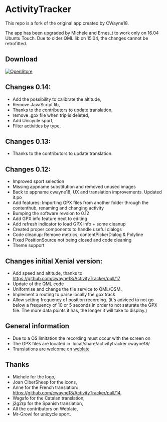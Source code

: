 

# ActivityTracker
This repo is a fork of the original app created by CWayne18.

The app has been upgraded by Michele and Ernes_t to work only on 16.04 Ubuntu Touch.
Due to older QML lib on 15.04, the changes cannot be retrofitted.

## Download
[![OpenStore](https://open-store.io/badges/en_US.png)](https://open-store.io/app/activitytracker.cwayne18)

## Changes 0.14:
- Add the possibility to calibrate the altitude,
- Remove JavaScript lib,
- Thanks to the contributors to update translation,
- remove .gpx file when trip is deleted,
- Add Unicycle sport,
- Filter activities by type,

## Changes 0.13:
- Thanks to the contributors to update translation.

## Changes 0.12:
- Improved sport selection
- Missing appname substitution and removed unused images
- Back to appname cwayne18, UX and translation improvements. Updated it.po
- Add features: Importing GPX files from another folder through the contenthub, renaming and changing activity
- Bumping the software revsion to 0.12
- Add GPX info feature next to editing
- Add refresh indicator to load GPX info + some cleanup
- Created proper components to handle useful dialogs
- Code cleanup: Remove metrics, contentPickerDialog & Polyline
- Fixed PositionSource not being closed and code cleaning
- Theme support

## Changes initial Xenial version:
- Add speed and altitude, thanks to https://github.com/cwayne18/ActivityTracker/pull/17
- Update of the QML code
- Uniformise and change the tile service to QML/OSM.
- Implement a routing to parse locally the gpx track
- Allow setting frequency of position recording. (it's adviced to not go below a frequency of 10 or 5 seconds in order to not saturate the GPX file. The more data points it has, the longer it will take to display.)

## General information
 - Due to a OS limitation the recording must occur with the screen on
 - The GPX files are located in .local/share/activitytracker.cwayne18/
 - Translations are welcome on [weblate](https://hosted.weblate.org/projects/activity-tracker/translations/)

 ## Thanks
  - Michele for the logo,
  - Joan CiberSheep for the icons,
  - Anne for the French translation: https://github.com/cwayne18/ActivityTracker/pull/14,
  - Wagafo for the Catalan translation,
  - j2g2rp for the Spanish translation,
  - All the contributors on Weblate,
  - Mr-Growl for unicycle sport.
